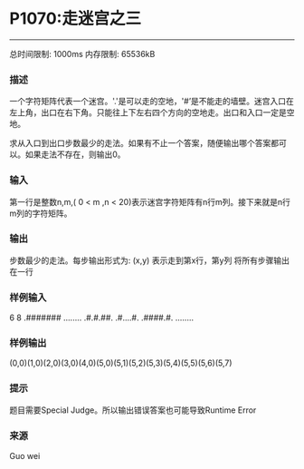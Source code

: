 # P1070:走迷宫之三
------

总时间限制: 1000ms 内存限制: 65536kB

### 描述

一个字符矩阵代表一个迷宫。'.'是可以走的空地，'#’是不能走的墙壁。迷宫入口在左上角，出口在右下角。只能往上下左右四个方向的空地走。出口和入口一定是空地。

求从入口到出口步数最少的走法。如果有不止一个答案，随便输出哪个答案都可以。如果走法不存在，则输出0。

### 输入

第一行是整数n,m,( 0 < m ,n < 20)表示迷宫字符矩阵有n行m列。接下来就是n行m列的字符矩阵。

### 输出

步数最少的走法。每步输出形式为:
(x,y)
表示走到第x行，第y列
将所有步骤输出在一行
<br>

### 样例输入

6 8
.#######
........
.#.#.##.
.#....#.
.####.#.
........

### 样例输出

(0,0)(1,0)(2,0)(3,0)(4,0)(5,0)(5,1)(5,2)(5,3)(5,4)(5,5)(5,6)(5,7)

### 提示

题目需要Special Judge。所以输出错误答案也可能导致Runtime Error

### 来源

Guo wei